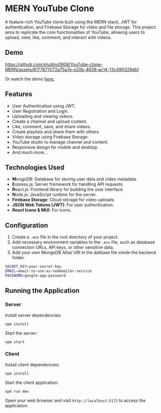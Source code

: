 # MERN YouTube Clone


A feature-rich YouTube clone built using the MERN stack, JWT for authentication, and Firebase Storage for video and file storage. This project aims to replicate the core functionalities of YouTube, allowing users to upload, view, like, comment, and interact with videos.


## Demo


https://github.com/shubho0908/YouTube-clone-MERN/assets/81776711/72a75a7e-e20b-4639-ac14-13c490329dbf

Or watch the demo [here.](https://youtu.be/CJEoNpLgRRw?si=8F2vfGwuBO03jRsH)


## Features

- User Authentication using JWT.
- User Registration and Login.
- Uploading and viewing videos.
- Create a channel and upload content.
- Like, comment, save, and share videos.
- Create playlists and share them with others.
- Video storage using Firebase Storage.
- YouTube studio to manage channel and content.
- Responsive design for mobile and desktop.
- And much more...

## Technologies Used

- **M**ongoDB: Database for storing user data and video metadata.
- **E**xpress.js: Server framework for handling API requests.
- **R**eact.js: Frontend library for building the user interface.
- **N**ode.js: JavaScript runtime for the server.
- **Firebase Storage**: Cloud storage for video uploads.
- **JSON Web Tokens (JWT)**: For user authentication.
- **React Icons & MUI**: For icons.


## Configuration
1. Create a `.env` file in the root directory of your project.
2. Add necessary environment variables to the `.env` file, such as database connection URLs, API keys, or other sensitive data.
3. Add your own MongoDB Atlas URI in the datbase file inside the backend folder.

```bash
SECRET_KEY=your-secret-key
EMAIL=email-to-use-as-nodemailer-service
PASSWORD=google-app-password
```

## Running the Application
### Server
Install server dependencies:

``npm install``

Start the server:

``npm start``


### Client
Install client dependencies:

``npm install``

Start the client application:

``npm run dev``

Open your web browser and visit `http://localhost:5173` to access the application.
